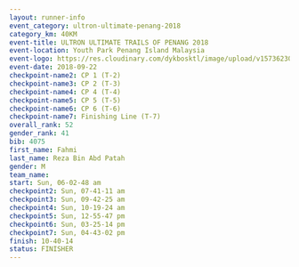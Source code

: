 ```yaml
---
layout: runner-info 
event_category: ultron-ultimate-penang-2018 
category_km: 40KM 
event-title: ULTRON ULTIMATE TRAILS OF PENANG 2018 
event-location: Youth Park Penang Island Malaysia 
event-logo: https://res.cloudinary.com/dykbosktl/image/upload/v1573623002/Logo/ULTRO_2018_LOGO_btp5xw.jpg 
event-date: 2018-09-22 
checkpoint-name2: CP 1 (T-2) 
checkpoint-name3: CP 2 (T-3) 
checkpoint-name4: CP 4 (T-4) 
checkpoint-name5: CP 5 (T-5) 
checkpoint-name6: CP 6 (T-6) 
checkpoint-name7: Finishing Line (T-7) 
overall_rank: 52
gender_rank: 41
bib: 4075
first_name: Fahmi
last_name: Reza Bin Abd Patah
gender: M
team_name: 
start: Sun, 06-02-48 am
checkpoint2: Sun, 07-41-11 am
checkpoint3: Sun, 09-42-25 am
checkpoint4: Sun, 10-19-24 am
checkpoint5: Sun, 12-55-47 pm
checkpoint6: Sun, 03-25-14 pm
checkpoint7: Sun, 04-43-02 pm
finish: 10-40-14
status: FINISHER
---
```

